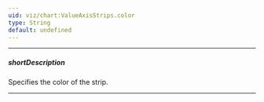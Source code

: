 ```yaml
---
uid: viz/chart:ValueAxisStrips.color
type: String
default: undefined
---
```

---
##### shortDescription
Specifies the color of the strip.

---
